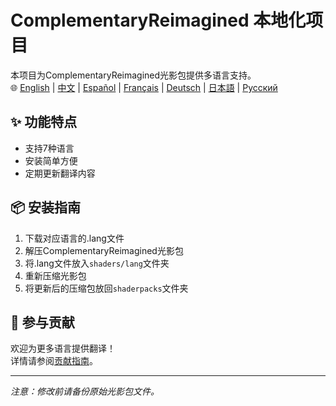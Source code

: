 # ComplementaryReimagined 本地化项目

本项目为ComplementaryReimagined光影包提供多语言支持。  
🌐 [English](../../README.md) | [中文](#) | [Español](README.es.md) | [Français](README.fr.md) | [Deutsch](README.de.md) | [日本語](README.ja.md) | [Русский](README.ru.md)

## ✨ 功能特点
- 支持7种语言
- 安装简单方便
- 定期更新翻译内容

## 📦 安装指南
1. 下载对应语言的.lang文件
2. 解压ComplementaryReimagined光影包
3. 将.lang文件放入`shaders/lang`文件夹
4. 重新压缩光影包
5. 将更新后的压缩包放回`shaderpacks`文件夹

## 🤝 参与贡献
欢迎为更多语言提供翻译！  
详情请参阅[贡献指南](CONTRIBUTING.zh.md)。

---

*注意：修改前请备份原始光影包文件。*

